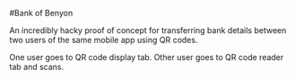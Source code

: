 #Bank of Benyon

An incredibly hacky proof of concept for transferring bank details between two users of the same mobile app using QR codes.

One user goes to QR code display tab. Other user goes to QR code reader tab and scans.